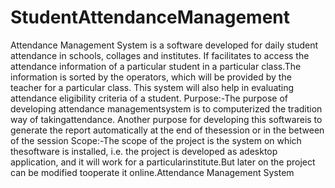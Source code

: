 # StudentAttendanceManagement
Attendance Management System is a software developed for daily student attendance in schools, collages and institutes. If facilitates to access the attendance information of a particular student in a particular class.The information is sorted by the operators, which will be provided by the teacher for a particular class. This system will also help in evaluating attendance eligibility criteria of a student.
Purpose:-The purpose of developing attendance managementsystem is to computerized the tradition way of takingattendance. Another purpose for developing this softwareis to generate the report automatically at the end of thesession or in the between of the session
Scope:-The scope of the project is the system on which thesoftware is installed, i.e. the project is developed as adesktop application, and it will work for a particularinstitute.But later on the project can be modified tooperate it online.Attendance Management System
